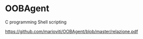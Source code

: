 # OOBAgent
C programming Shell scripting

https://github.com/marioviti/OOBAgent/blob/master/relazione.pdf
